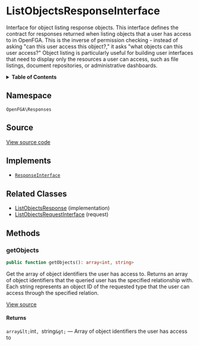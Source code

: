 # ListObjectsResponseInterface

Interface for object listing response objects. This interface defines the contract for responses returned when listing objects that a user has access to in OpenFGA. This is the inverse of permission checking - instead of asking &quot;can this user access this object?,&quot; it asks &quot;what objects can this user access?&quot; Object listing is particularly useful for building user interfaces that need to display only the resources a user can access, such as file listings, document repositories, or administrative dashboards.

<details>
<summary><strong>Table of Contents</strong></summary>

- [Namespace](#namespace)
- [Source](#source)
- [Implements](#implements)
- [Related Classes](#related-classes)
- [Methods](#methods)

- [`getObjects()`](#getobjects)

</details>

## Namespace

`OpenFGA\Responses`

## Source

[View source code](https://github.com/evansims/openfga-php/blob/main/src/Responses/ListObjectsResponseInterface.php)

## Implements

- [`ResponseInterface`](ResponseInterface.md)

## Related Classes

- [ListObjectsResponse](Responses/ListObjectsResponse.md) (implementation)
- [ListObjectsRequestInterface](Requests/ListObjectsRequestInterface.md) (request)

## Methods

### getObjects

```php
public function getObjects(): array<int, string>

```

Get the array of object identifiers the user has access to. Returns an array of object identifiers that the queried user has the specified relationship with. Each string represents an object ID of the requested type that the user can access through the specified relation.

[View source](https://github.com/evansims/openfga-php/blob/main/src/Responses/ListObjectsResponseInterface.php#L44)

#### Returns

`array&lt;`int`, `string`&gt;` — Array of object identifiers the user has access to
